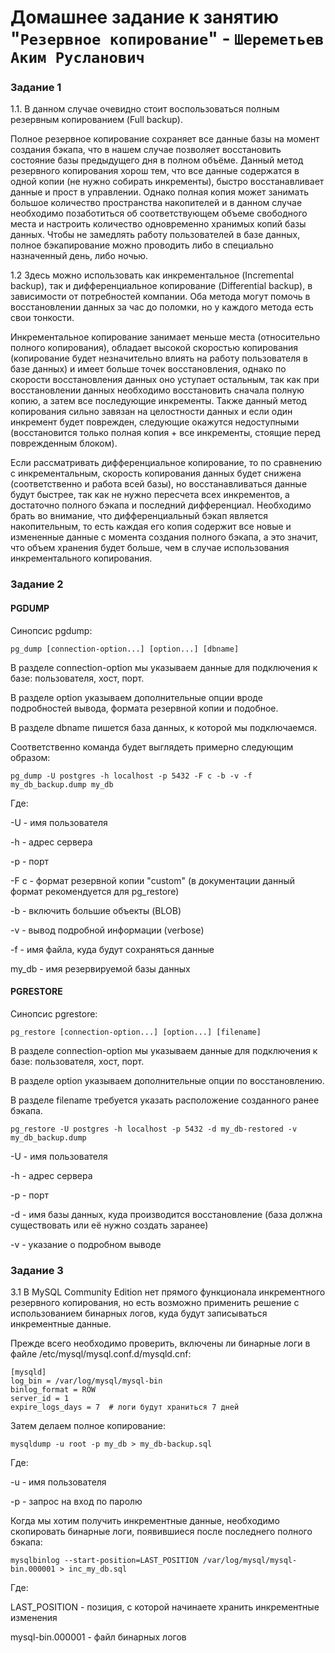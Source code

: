 # Домашнее задание к занятию "`Резервное копирование`" - `Шереметьев Аким Русланович`

### Задание 1

1.1. В данном случае очевидно стоит воспользоваться полным резервным копированием (Full backup).

Полное резервное копирование сохраняет все данные базы на момент создания бэкапа, что в нашем случае позволяет восстановить состояние базы предыдущего дня в полном объёме. Данный метод резервного копирования хорош тем, что все данные содержатся в одной копии (не нужно собирать инкременты), быстро восстанавливает данные и прост в управлении. Однако полная копия может занимать большое количество пространства накопителей и в данном случае необходимо позаботиться об соответствующем объеме свободного места и настроить количество одновременно хранимых копий базы данных. Чтобы не замедлять работу пользователей в базе данных, полное бэкапирование можно проводить либо в специально назначенный день, либо ночью. 

1.2 Здесь можно использовать как инкрементальное (Incremental backup), так и дифференциальное копирование (Differential backup), в зависимости от потребностей компании. Оба метода могут помочь в восстановлении данных за час до поломки, но у каждого метода есть свои тонкости. 

Инкрементальное копирование занимает меньше места (относительно полного копирования), обладает высокой скоростью копирования (копирование будет незначительно влиять на работу пользователя в базе данных) и имеет больше точек восстановления, однако по скорости восстановления данных оно уступает остальным, так как при восстановлении данных необходимо восстановить сначала полную копию, а затем все последующие инкременты. Также данный метод копирования сильно завязан на целостности данных и если один инкремент будет поврежден, следующие окажутся недоступными (восстановится только полная копия + все инкременты, стоящие перед поврежденным блоком).

Если рассматривать дифференциальное копирование, то по сравнению с инкрементальным, скорость копирования данных будет снижена (соответственно и работа всей базы), но восстанавливаться данные будут быстрее, так как не нужно пересчета всех инкрементов, а достаточно полного бэкапа и последний дифференциал. Необходимо брать во внимание, что дифференциальный бэкап является накопительным, то есть каждая его копия содержит все новые и измененные данные с момента создания полного бэкапа, а это значит, что объем хранения будет больше, чем в случае использования инкрементального копирования.

### Задание 2

#### PGDUMP

Синопсис pgdump:

```
pg_dump [connection-option...] [option...] [dbname]
```

В разделе connection-option мы указываем данные для подключения к базе: пользователя, хост, порт.

В разделе option указываем дополнительные опции вроде подробностей вывода, формата резервной копии и подобное.

В разделе dbname пишется база данных, к которой мы подключаемся.

Соответственно команда будет выглядеть примерно следующим образом:

```
pg_dump -U postgres -h localhost -p 5432 -F c -b -v -f my_db_backup.dump my_db
```

Где:

-U - имя пользователя

-h - адрес сервера

-p - порт

-F c - формат резервной копии "custom" (в документации данный формат рекомендуется для pg_restore)

-b - включить большие объекты (BLOB)

-v - вывод подробной информации (verbose)

-f - имя файла, куда будут сохраняться данные

my_db - имя резервируемой базы данных

#### PGRESTORE

Синопсис pgrestore:

```
pg_restore [connection-option...] [option...] [filename]
```

В разделе connection-option мы указываем данные для подключения к базе: пользователя, хост, порт.

В разделе option указываем дополнительные опции по восстановлению.

В разделе filename требуется указать расположение созданного ранее бэкапа.

```
pg_restore -U postgres -h localhost -p 5432 -d my_db-restored -v my_db_backup.dump
```
-U - имя пользователя

-h - адрес сервера

-p - порт

-d - имя базы данных, куда производится восстановление (база должна существовать или её нужно создать заранее)

-v - указание о подробном выводе

### Задание 3

3.1 В MySQL Community Edition нет прямого функционала инкрементного резервного копирования, но есть возможно применить решение с использованием бинарных логов, куда будут записываться инкрементные данные.

Прежде всего необходимо проверить, включены ли бинарные логи в файле /etc/mysql/mysql.conf.d/mysqld.cnf:

```
[mysqld]
log_bin = /var/log/mysql/mysql-bin
binlog_format = ROW
server_id = 1
expire_logs_days = 7  # логи будут храниться 7 дней
```

Затем делаем полное копирование:

```
mysqldump -u root -p my_db > my_db-backup.sql
```

Где:

-u - имя пользователя

-p - запрос на вход по паролю

Когда мы хотим получить инкрементные данные, необходимо скопировать бинарные логи, появившиеся после последнего полного бэкапа:

```
mysqlbinlog --start-position=LAST_POSITION /var/log/mysql/mysql-bin.000001 > inc_my_db.sql
```

Где:

LAST_POSITION - позиция, с которой начинаете хранить инкрементные изменения

mysql-bin.000001 - файл бинарных логов
